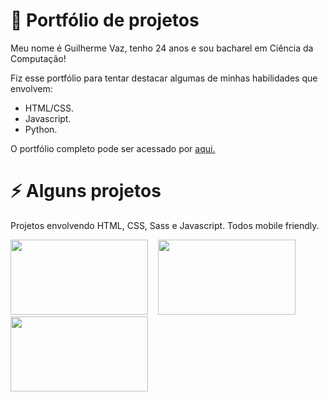 # 🚀 Portfólio de projetos
<p>Meu nome é Guilherme Vaz, tenho 24 anos e sou bacharel em Ciência da Computação!</p>
<p>Fiz esse portfólio para tentar destacar algumas de minhas habilidades que envolvem:
    <ul>
      <li>HTML/CSS.</li>
      <li>Javascript.</li>
      <li>Python.</li>
    </ul>
</p>

O portfólio completo pode ser acessado por <a href="https://guilhermevaz.vercel.app">aqui.</a>

# ⚡ Alguns projetos 
<p>Projetos envolvendo HTML, CSS, Sass e Javascript. Todos mobile friendly.</p>
<div displa="flex">
  <a href="https://vybe.vercel.app"><img width="220" height="120" src="https://64.media.tumblr.com/fa772e90fc00df7a1cb03489cc8d877f/425eb82071d410fe-94/s540x810/3daa8f1b93d0159a888fbeed4421317884de6389.png" /></a>&nbsp;&nbsp;&nbsp;
  <a href="https://starbucks.vercel.app"><img width="220" height="120" src="https://64.media.tumblr.com/4337ecaa45723b87949242103deb53fe/425eb82071d410fe-5b/s1280x1920/b8b40131decbf05ca3b05685b30852c7965f32e1.png" /></a>&nbsp;&nbsp;&nbsp;
  <a href="https://christmaspage.vercel.app"><img width="220" height="120" src="https://64.media.tumblr.com/19d1e3570350248c1a80c11085090741/425eb82071d410fe-9a/s1280x1920/d756c8ff2b128a7b23116fef816ca536f808a3dd.png" /></a>
</div>
